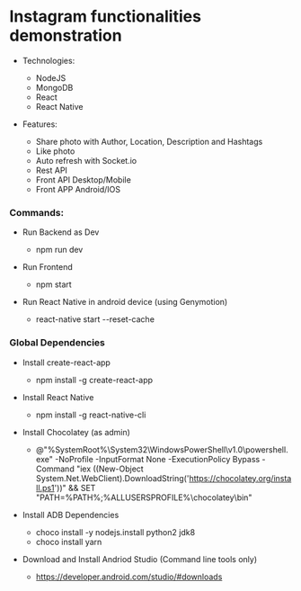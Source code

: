 # Instagram functionalities demonstration

* Technologies:
  * NodeJS
  * MongoDB
  * React
  * React Native

* Features:
  * Share photo with Author, Location, Description and Hashtags
  * Like photo
  * Auto refresh with Socket.io
  * Rest API
  * Front API Desktop/Mobile
  * Front APP Android/IOS

### Commands:
* Run Backend as Dev
  * npm run dev

* Run Frontend
  * npm start

* Run React Native in android device (using Genymotion)
  * react-native start --reset-cache

### Global Dependencies

* Install create-react-app
  * npm install -g create-react-app 

* Install React Native
  * npm install -g react-native-cli

* Install Chocolatey (as admin)
  * @"%SystemRoot%\System32\WindowsPowerShell\v1.0\powershell.exe" -NoProfile -InputFormat None -ExecutionPolicy Bypass -Command "iex ((New-Object System.Net.WebClient).DownloadString('https://chocolatey.org/install.ps1'))" && SET "PATH=%PATH%;%ALLUSERSPROFILE%\chocolatey\bin"

* Install ADB Dependencies
  * choco install -y nodejs.install python2 jdk8
  * choco install yarn

* Download and Install Andriod Studio (Command line tools only)
  * https://developer.android.com/studio/#downloads